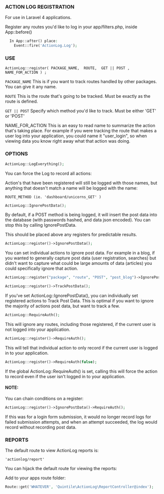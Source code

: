 ### ACTION LOG REGISTRATION 
	 	
For use in Laravel 4 applications.

Register any routes you'd like to log in your app/filters.php, inside App::before()

```php
  In App::after() place: 
 	Event::fire('ActionLog.Log');
```
 	
### USE 

```ActionLog::register( PACKAGE_NAME,  ROUTE,  GET || POST , NAME_FOR_ACTION ) ;```
		
```PACKAGE_NAME```
This is if you want to track routes handled by other packages. You can give it
any name.

```ROUTE```
This is the route that's going to be tracked. Must be exactly as the route is defined.

```GET || POST```
Specify which method you'd like to track. Must be either 'GET' or 'POST'

NAME_FOR_ACTION
This is an easy to read name to summarize the action that's taking place. For example
if you were tracking the route that makes a user log into your application, you could name
		it "user_login", so when viewing data you know right away what that action was doing.



### OPTIONS
		
```php
ActionLog::LogEverything();
```

You can force the Log to record all actions:

Action's that have been registered will still be logged with those names, but
anything that doesn't match a name will be logged with the name:

```ROUTE_METHOD (ie. 'dashboard/unicorns_GET' )```


```php
ActionLog::IgnorePostData();
```

By default, if a POST method is being logged, it will insert the post
data into the database (with passwords hashed, and data json encoded).
You can stop this by calling IgnorePostData.

This should be placed above any registers for predictable results.

```php
ActionLog::register()->IgnorePostData();
```

You can set individual actions to ignore post data. For example in a blog,
if you wanted to generally capture post data (user registration, searches) but
didn't want to capture what could be large amounts of data (articles) you could
specifically ignore that action.

```php
ActionLog::register("package", "route", "POST", "post_blog")->IgnorePostData();

ActionLog::register()->TrackPostData();
```

If you've set ActionLog::IgnorePostData(), you can individually set registered
actions to Track Post Data. This is optimal if you want to ignore the majority
of actions post data, but want to track a few.

```php
ActionLog::RequireAuth();
```

This will ignore any routes, including those registered, if the current user is not
logged into your application.

```php
ActionLog::register()->RequireAuth();
```

This will tell that individual action to only record if the current user is logged in
to your application.

```php
ActionLog::register()->RequireAuth(false);
```

If the global ActionLog::RequireAuth() is set, calling this will force the action
to record even if the user isn't logged in to your application.

#### NOTE:

You can chain conditions on a register:

```php
ActionLog::register()->IgnorePostData()->RequireAuth();
```

If this was for a login form submission, it would no longer record
logs for failed submission attempts, and when an attempt succeeded, the
log would record without recording post data.

### REPORTS

The default route to view ActionLog reports is:

```'actionlog/report'```

You can hijack the default route for viewing the reports:

Add to your apps route folder:

```php
Route::get('WHATEVER', 'Quintile\ActionLog\ReportController@index');
```
